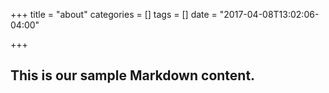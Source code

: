 +++
title = "about"
categories = []
tags = []
date = "2017-04-08T13:02:06-04:00"

+++

## This is our sample Markdown content.